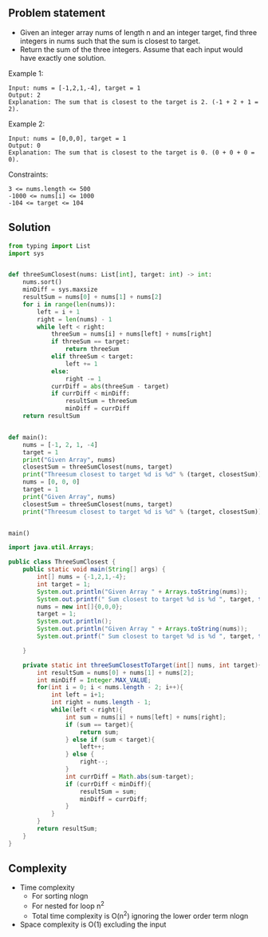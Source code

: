## Problem statement

- Given an integer array nums of length n and an integer target, find three integers in nums such that the sum is closest to target.
- Return the sum of the three integers. Assume that each input would have exactly one solution.

Example 1:
```
Input: nums = [-1,2,1,-4], target = 1
Output: 2
Explanation: The sum that is closest to the target is 2. (-1 + 2 + 1 = 2).
```
Example 2:
```
Input: nums = [0,0,0], target = 1
Output: 0
Explanation: The sum that is closest to the target is 0. (0 + 0 + 0 = 0).
```
Constraints:
```
3 <= nums.length <= 500
-1000 <= nums[i] <= 1000
-104 <= target <= 104
```

## Solution
```python
from typing import List
import sys


def threeSumClosest(nums: List[int], target: int) -> int:
    nums.sort()
    minDiff = sys.maxsize
    resultSum = nums[0] + nums[1] + nums[2]
    for i in range(len(nums)):
        left = i + 1
        right = len(nums) - 1
        while left < right:
            threeSum = nums[i] + nums[left] + nums[right]
            if threeSum == target:
                return threeSum
            elif threeSum < target:
                left += 1
            else:
                right -= 1
            currDiff = abs(threeSum - target)
            if currDiff < minDiff:
                resultSum = threeSum
                minDiff = currDiff
    return resultSum


def main():
    nums = [-1, 2, 1, -4]
    target = 1
    print("Given Array", nums)
    closestSum = threeSumClosest(nums, target)
    print("Threesum closest to target %d is %d" % (target, closestSum))
    nums = [0, 0, 0]
    target = 1
    print("Given Array", nums)
    closestSum = threeSumClosest(nums, target)
    print("Threesum closest to target %d is %d" % (target, closestSum))


main()
```
```java
import java.util.Arrays;

public class ThreeSumClosest {
    public static void main(String[] args) {
        int[] nums = {-1,2,1,-4};
        int target = 1;
        System.out.println("Given Array " + Arrays.toString(nums));
        System.out.printf(" Sum closest to target %d is %d ", target, threeSumClosestToTarget(nums, target));
        nums = new int[]{0,0,0};
        target = 1;
        System.out.println();
        System.out.println("Given Array " + Arrays.toString(nums));
        System.out.printf(" Sum closest to target %d is %d ", target, threeSumClosestToTarget(nums, target));

    }

    private static int threeSumClosestToTarget(int[] nums, int target){
        int resultSum = nums[0] + nums[1] + nums[2];
        int minDiff = Integer.MAX_VALUE;
        for(int i = 0; i < nums.length - 2; i++){
            int left = i+1;
            int right = nums.length - 1;
            while(left < right){
                int sum = nums[i] + nums[left] + nums[right];
                if (sum == target){
                    return sum;
                } else if (sum < target){
                    left++;
                } else {
                    right--;
                }
                int currDiff = Math.abs(sum-target);
                if (currDiff < minDiff){
                    resultSum = sum;
                    minDiff = currDiff;
                }
            }
        }
        return resultSum;
    }
}
```

## Complexity

- Time complexity
  - For sorting nlogn
  - For nested for loop n<sup>2</sup>
  - Total time complexity is O(n<sup>2</sup>) ignoring the lower order term nlogn
- Space complexity is O(1) excluding the input
  